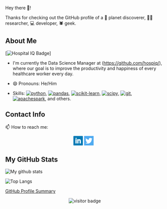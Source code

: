 
Hey there 👋!

Thanks for checking out the GitHub profile of a 🔭 planet discoverer,
👨‍🔬 researcher, 💻 developer, 🕷️ geek.

## About Me

[![Hospital IQ Badge](https://www.hospiq.com/wp-content/uploads/2020/03/HospitalIQ-LOGO-small.png)]

- I'm currently the Data Science Manager at (https://github.com/hospiq/), where our goal is to improve the productivity and happiness of every healthcare worker every day.

- 😄 Pronouns: He/Him

- Skills:
  <a href="https://www.python.org"><img src="https://simpleicons.org/icons/python.svg" alt="python" width="20"/></a>,
  <a href="https://pandas.pydata.org"><img src="https://simpleicons.org/icons/pandas.svg" alt="pandas" width="20"/></a>,
  <a href="https://scikit-learn.org/stable/index.html"><img src="https://simpleicons.org/icons/scikit-learn.svg" alt="scikit-learn" width="20"/></a>,
  <a href="https://www.scipy.org"><img src="https://simpleicons.org/icons/scipy.svg" alt="scipy" width="20"/></a>,
  <a href="https://git-scm.com"><img src="https://simpleicons.org/icons/git.svg" alt="git" width="20"/></a>,
  <a href="https://spark.apache.org"><img src="https://simpleicons.org/icons/apachespark.svg" alt="apachespark" width="20"/></a>,
  and others.

## Contact Info

📫 How to reach me:

<p align='center'>
<a href="https://www.linkedin.com/in/francistodonovan/"><img height="30" src="https://github.com/proinsias/proinsias/blob/main/icon/linkedin.png?raw=true"></a>
<a href="https://twitter.com/francisodonovan"><img height="30" src="https://github.com/proinsias/proinsias/blob/main/icon/twitter.png?raw=true"></a>&nbsp;&nbsp;
</p>


## My GitHub Stats

![My github stats](https://github-readme-stats.vercel.app/api?username=proinsias&count_private=true&show_icons=true)

![Top Langs](https://github-readme-stats.vercel.app/api/top-langs/?username=proinsias)

[GitHub Profile Summary](https://profile-summary-for-github.com/user/proinsias)

<!--

- Add banner image.
- Add link to webpage.
- 🔭 I’m currently working on ...
- 🌱 I’m currently learning ...
- 👯 I’m looking to collaborate on ...
- 🤔 I’m looking for help with ...
- 💬 Ask me about ...
- ⚡ Fun fact: ...

-->

<p align="center">
<img src="https://visitor-badge.glitch.me/badge?page_id=proinsias.proinsias" alt="visitor badge"/>
</p>
